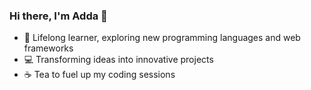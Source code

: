 ### Hi there, I'm Adda 👋


- 🌱 Lifelong learner, exploring new programming languages and web frameworks
- 💻 Transforming ideas into innovative projects
- ☕ Tea to fuel up my coding sessions



